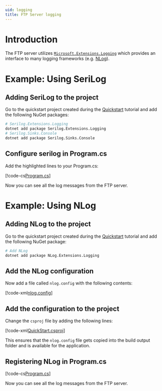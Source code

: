 ```yaml
---
uid: logging
title: FTP Server logging
---
```


# Introduction

The FTP server utilizes [`Microsoft.Extensions.Logging`](https://docs.microsoft.com/aspnet/core/fundamentals/logging) which provides an interface to many logging frameworks (e.g. [NLog](https://github.com/NLog/NLog/wiki)).

# Example: Using SeriLog

## Adding SeriLog to the project

Go to the quickstart project created during the [Quickstart](xref:quickstart) tutorial and add the following NuGet packages:

```bash
# Serilog.Extensions.Logging
dotnet add package Serilog.Extensions.Logging
# Serilog.Sinks.Console
dotnet add package Serilog.Sinks.Console
```

## Configure serilog in Program.cs

Add the highlighted lines to your Program.cs:

[!code-cs[Program.cs](../code-snippets/logging-serilog/Program.cs?highlight=9-10,17-23,27-29 "The FTP server")]

Now you can see all the log messages from the FTP server.

# Example: Using NLog

## Adding NLog to the project

Go to the quickstart project created during the [Quickstart](xref:quickstart) tutorial and add the following NuGet package:

```bash
# Add NLog
dotnet add package NLog.Extensions.Logging
```

## Add the NLog configuration

Now add a file called `nlog.config` with the following contents:

[!code-xml[nlog.config](../code-snippets/logging-nlog/nlog.config "NLog configuration")]

## Add the configuration to the project

Change the `csproj` file by adding the following lines:

[!code-xml[QuickStart.csproj](../code-snippets/logging-nlog/QuickStart.csproj?highlight=13-18 "Project file")]

This ensures that the `nlog.config` file gets copied into the build output folder and is available for the application.

## Registering NLog in Program.cs

[!code-cs[Program.cs](../code-snippets/logging-nlog/Program.cs?highlight=8-10,21-23,41-46 "The FTP server")]

Now you can see all the log messages from the FTP server.
